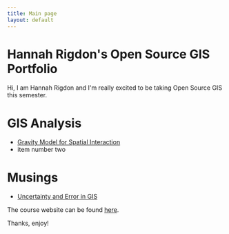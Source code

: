 ```yaml
---
title: Main page
layout: default
---
```


# Hannah Rigdon's Open Source GIS Portfolio

Hi, I am Hannah Rigdon and I'm really excited to be taking Open Source GIS this semester.

# GIS Analysis

- [Gravity Model for Spatial Interaction](gravity/gravity.md)
- item number two

# Musings
- [Uncertainty and Error in GIS](musings)

The course website can be found [here](https://gis4dev.github.io).

Thanks, enjoy!
